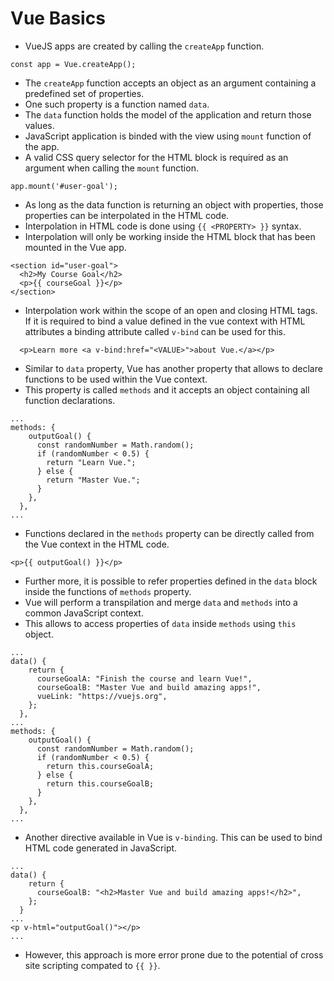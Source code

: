 # Vue Basics

- VueJS apps are created by calling the `createApp` function.

```
const app = Vue.createApp();
```

- The `createApp` function accepts an object as an argument containing a predefined set of properties.
- One such property is a function named `data`.
- The `data` function holds the model of the application and return those values.
- JavaScript application is binded with the view using `mount` function of the app.
- A valid CSS query selector for the HTML block is required as an argument when calling the `mount` function.

```
app.mount('#user-goal');
```

- As long as the data function is returning an object with properties, those properties can be interpolated in the HTML code.
- Interpolation in HTML code is done using `{{ <PROPERTY> }}` syntax.
- Interpolation will only be working inside the HTML block that has been mounted in the Vue app.

```
<section id="user-goal">
  <h2>My Course Goal</h2>
  <p>{{ courseGoal }}</p>
</section>
```

- Interpolation work within the scope of an open and closing HTML tags. If it is required to bind a value defined in the vue context with HTML attributes a binding attribute called `v-bind` can be used for this.

```
  <p>Learn more <a v-bind:href="<VALUE>">about Vue.</a></p>
```

- Similar to `data` property, Vue has another property that allows to declare functions to be used within the Vue context.
- This property is called `methods` and it accepts an object containing all function declarations.

```
...
methods: {
    outputGoal() {
      const randomNumber = Math.random();
      if (randomNumber < 0.5) {
        return "Learn Vue.";
      } else {
        return "Master Vue.";
      }
    },
  },
...
```

- Functions declared in the `methods` property can be directly called from the Vue context in the HTML code.

```
<p>{{ outputGoal() }}</p>
```

- Further more, it is possible to refer properties defined in the `data` block inside the functions of `methods` property.
- Vue will perform a transpilation and merge `data` and `methods` into a common JavaScript context.
- This allows to access properties of `data` inside `methods` using `this` object.

```
...
data() {
    return {
      courseGoalA: "Finish the course and learn Vue!",
      courseGoalB: "Master Vue and build amazing apps!",
      vueLink: "https://vuejs.org",
    };
  },
...
methods: {
    outputGoal() {
      const randomNumber = Math.random();
      if (randomNumber < 0.5) {
        return this.courseGoalA;
      } else {
        return this.courseGoalB;
      }
    },
  },
...
```

- Another directive available in Vue is `v-binding`. This can be used to bind HTML code generated in JavaScript.

```
...
data() {
    return {
      courseGoalB: "<h2>Master Vue and build amazing apps!</h2>",
    };
  }
...
<p v-html="outputGoal()"></p>
...
```

- However, this approach is more error prone due to the potential of cross site scripting compated to `{{ }}`.

